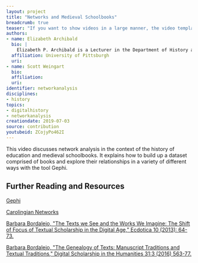 ```yaml
---
layout: project
title: "Networks and Medieval Schoolbooks"
breadcrumb: true
teaser: "If you want to show videos in a large manner, the video template is the right choice."
authors:
- name: Elizabeth Archibald
  bio: |
    Elizabeth P. Archibald is a Lecturer in the Department of History at the University of Pittsburgh. Her research focuses on the history of education in medieval Europe and the history of the book, and she is the author of articles and chapters on these subjects as well as _Ask the Past: Pertinent and Impertinent Advice from Yesteryear_ (2015).
  affiliation: University of Pittsburgh
  uri:
- name: Scott Weingart
  bio:
  affiliation:
  uri:
identifier: networkanalysis
disciplines: 
- history
topics:
- digitalhistory
- networkanalysis
creationdate: 2019-07-03
source: contribution
youtubeid: ZCojyPo462I
---
```



This video discusses network analysis in the context of the history of education and medieval schoolbooks. It explains how to build up a dataset comprised of books and explore their relationships in a variety of different ways with the tool Gephi.

## Further Reading and Resources

[Gephi](https://gephi.org/)

[Carolingian Networks](https://digitalhumanities.duke.edu/projects/carolingian-networks)

[Barbara Bordalejo, "The Texts we See and the Works We Imagine: The Shift of Focus of Textual Scholarship in the Digital Age," Ecdotica 10 (2013): 64-73.](https://www.fundacionaquae.org/wp-content/uploads/2017/09/Ecdotica1.pdf)

[Barbara Bordalejo, "The Genealogy of Texts: Manuscript Traditions and Textual Traditions," Digital Scholarship in the Humanities 31:3 (2016) 563-77.](https://zenodo.org/record/2564257)
